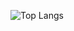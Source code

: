 ![Top Langs](https://github-readme-stats.vercel.app/api/top-langs/?username=lindseymardona&theme=tokyonight)